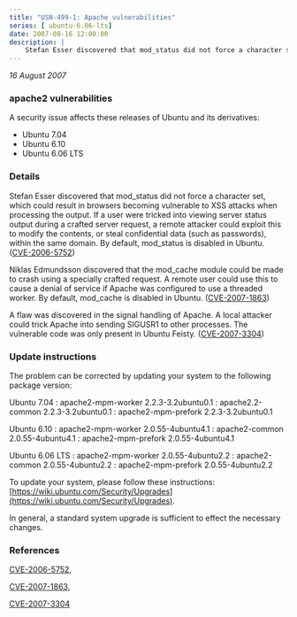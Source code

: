 ```yaml
---
title: "USN-499-1: Apache vulnerabilities"
series: [ ubuntu-6.06-lts]
date: 2007-08-16 12:00:00
description: |
    Stefan Esser discovered that mod_status did not force a character set, which could result in browsers becoming vulnerable to XSS attacks when processing the output.  If a user were tricked into viewing server status output during a crafted server request, a remote attacker could exploit this to modify the contents, or steal confidential data (such as passwords), within the same domain.  By default, mod_status is disabled in Ubuntu. ([CVE-2006-5752](http://people.ubuntu.com/~ubuntu-security/cve/CVE-2006-5752))
--- 
```

 
 

*16 August 2007*

### apache2 vulnerabilities

A security issue affects these releases of Ubuntu and its derivatives:

* Ubuntu 7.04
* Ubuntu 6.10
* Ubuntu 6.06 LTS

### Details

Stefan Esser discovered that mod_status did not force a character set, which could result in browsers becoming vulnerable to XSS attacks when processing the output. If a user were tricked into viewing server status output during a crafted server request, a remote attacker could exploit this to modify the contents, or steal confidential data (such as passwords), within the same domain. By default, mod_status is disabled in Ubuntu. ([CVE-2006-5752](http://people.ubuntu.com/~ubuntu-security/cve/CVE-2006-5752))

Niklas Edmundsson discovered that the mod_cache module could be made to crash using a specially crafted request. A remote user could use this to cause a denial of service if Apache was configured to use a threaded worker. By default, mod_cache is disabled in Ubuntu. ([CVE-2007-1863](http://people.ubuntu.com/~ubuntu-security/cve/CVE-2007-1863))

A flaw was discovered in the signal handling of Apache. A local attacker could trick Apache into sending SIGUSR1 to other processes. The vulnerable code was only present in Ubuntu Feisty. ([CVE-2007-3304](http://people.ubuntu.com/~ubuntu-security/cve/CVE-2007-3304))

### Update instructions

The problem can be corrected by updating your system to the following package version:

Ubuntu 7.04
 : apache2-mpm-worker <span>2.2.3-3.2ubuntu0.1</span>
 : apache2.2-common <span>2.2.3-3.2ubuntu0.1</span>
 : apache2-mpm-prefork <span>2.2.3-3.2ubuntu0.1</span>

Ubuntu 6.10
 : apache2-mpm-worker <span>2.0.55-4ubuntu4.1</span>
 : apache2-common <span>2.0.55-4ubuntu4.1</span>
 : apache2-mpm-prefork <span>2.0.55-4ubuntu4.1</span>

Ubuntu 6.06 LTS
 : apache2-mpm-worker <span>2.0.55-4ubuntu2.2</span>
 : apache2-common <span>2.0.55-4ubuntu2.2</span>
 : apache2-mpm-prefork <span>2.0.55-4ubuntu2.2</span>

To update your system, please follow these instructions: [https://wiki.ubuntu.com/Security/Upgrades](https://wiki.ubuntu.com/Security/Upgrades).

In general, a standard system upgrade is sufficient to effect the necessary changes.

### References

 
 [CVE-2006-5752](http://people.ubuntu.com/~ubuntu-security/cve/CVE-2006-5752), 

 [CVE-2007-1863](http://people.ubuntu.com/~ubuntu-security/cve/CVE-2007-1863), 

 [CVE-2007-3304](http://people.ubuntu.com/~ubuntu-security/cve/CVE-2007-3304)
 

